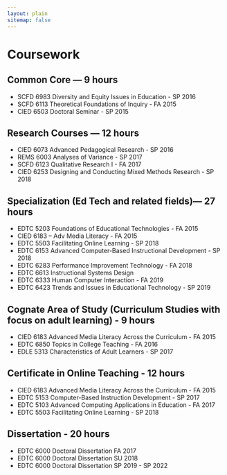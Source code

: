 ```yaml
---
layout: plain
sitemap: false
---
```

# Coursework

##  Common Core — 9 hours
* SCFD 6983 Diversity and Equity Issues in Education - SP 2016
* SCFD 6113 Theoretical Foundations of Inquiry - FA 2015
* CIED 6503 Doctoral Seminar - SP 2015
## Research Courses — 12 hours
* CIED 6073 Advanced Pedagogical Research - SP 2016
* REMS 6003 Analyses of Variance - SP 2017
* SCFD 6123 Qualitative Research I - FA 2017
* CIED 6253 Designing and Conducting Mixed Methods Research - SP 2018
## Specialization (Ed Tech and related fields)— 27 hours 
* EDTC 5203 Foundations of Educational Technologies - FA 2015
* CIED 6183 – Adv Media Literacy - FA 2015
* EDTC 5503 Facilitating Online Learning - SP 2018
* EDTC 6153 Advanced Computer-Based Instructional Development - SP 2018
* EDTC 6283 Performance Improvement Technology - FA 2018
* EDTC 6613 Instructional Systems Design
* EDTC 6333 Human Computer Interaction - FA 2019
* EDTC 6423 Trends and Issues in Educational Technology - SP 2019
## Cognate Area of Study (Curriculum Studies with focus on adult learning) - 9 hours
* CIED 6183 Advanced Media Literacy Across the Curriculum - FA 2015
* EDTC 6850 Topics in College Teaching - FA 2016
* EDLE 5313 Characteristics of Adult Learners - SP 2017
## Certificate in Online Teaching - 12 hours
* CIED 6183 Advanced Media Literacy Across the Curriculum - FA 2015
* EDTC 5153 Computer-Based Instruction Development - SP 2017
* EDTC 5103 Advanced Computing Applications in Education - FA 2017
* EDTC 5503 Facilitating Online Learning - SP 2018
## Dissertation - 20 hours
* EDTC 6000 Doctoral Dissertation FA 2017
* EDTC 6000 Doctoral Dissertation SU 2018
* EDTC 6000 Doctoral Dissertation SP 2019 - SP 2022
